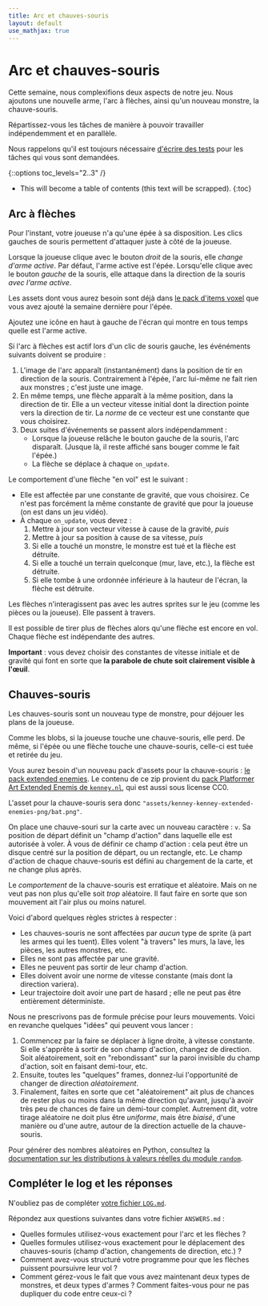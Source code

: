```yaml
---
title: Arc et chauves-souris
layout: default
use_mathjax: true
---
```


# Arc et chauves-souris

Cette semaine, nous complexifions deux aspects de notre jeu.
Nous ajoutons une nouvelle arme, l'arc à flèches, ainsi qu'un nouveau monstre, la chauve-souris.

Répartissez-vous les tâches de manière à pouvoir travailler indépendemment et en parallèle.

Nous rappelons qu'il est toujours nécessaire [d'écrire des tests](./01-decouverte.html#tests) pour les tâches qui vous sont demandées.

{::options toc_levels="2..3" /}

* This will become a table of contents (this text will be scrapped).
{:toc}

## Arc à flèches

Pour l'instant, votre joueuse n'a qu'une épée à sa disposition.
Les clics gauches de souris permettent d'attaquer juste à côté de la joueuse.

Lorsque la joueuse clique avec le bouton *droit* de la souris, elle *change d'arme active*.
Par défaut, l'arme active est l'épée.
Lorsqu'elle clique avec le bouton *gauche* de la souris, elle attaque dans la direction de la souris *avec l'arme active*.

Les assets dont vous aurez besoin sont déjà dans [le pack d'items voxel](/files/kenney-voxel-items-png.zip) que vous avez ajouté la semaine dernière pour l'épée.

Ajoutez une icône en haut à gauche de l'écran qui montre en tous temps quelle est l'arme active.

Si l'arc à flèches est actif lors d'un clic de souris gauche, les événéments suivants doivent se produire :

1. L'image de l'arc apparaît (instantanément) dans la position de tir en direction de la souris.
   Contrairement à l'épée, l'arc lui-même ne fait rien aux monstres ; c'est juste une image.
2. En même temps, une flèche apparaît à la même position, dans la direction de tir.
   Elle a un vecteur vitesse initial dont la direction pointe vers la direction de tir.
   La *norme* de ce vecteur est une constante que vous choisirez.
3. Deux suites d'événements se passent alors indépendamment :
    * Lorsque la joueuse relâche le bouton gauche de la souris, l'arc disparaît.
      (Jusque là, il reste affiché sans bouger comme le fait l'épée.)
    * La flèche se déplace à chaque `on_update`.

Le comportement d'une flèche "en vol" est le suivant :

* Elle est affectée par une constante de gravité, que vous choisirez.
  Ce n'est pas forcément la même constante de gravité que pour la joueuse (on est dans un jeu vidéo).
* À chaque `on_update`, vous devez :
    1. Mettre à jour son vecteur vitesse à cause de la gravité, *puis*
    2. Mettre à jour sa position à cause de sa vitesse, *puis*
    3. Si elle a touché un monstre, le monstre est tué et la flèche est détruite.
    4. Si elle a touché un terrain quelconque (mur, lave, etc.), la flèche est détruite.
    5. Si elle tombe à une ordonnée inférieure à la hauteur de l'écran, la flèche est détruite.

Les flèches n'interagissent pas avec les autres sprites sur le jeu (comme les pièces ou la joueuse).
Elle passent à travers.

Il est possible de tirer plus de flèches alors qu'une flèche est encore en vol.
Chaque flèche est indépendante des autres.

**Important** : vous devez choisir des constantes de vitesse initiale et de gravité qui font en sorte que **la parabole de chute soit clairement visible à l'œuil**.

## Chauves-souris

Les chauves-souris sont un nouveau type de monstre, pour déjouer les plans de la joueuse.

Comme les blobs, si la joueuse touche une chauve-souris, elle perd.
De même, si l'épée ou une flèche touche une chauve-souris, celle-ci est tuée et retirée du jeu.

Vous aurez besoin d'un nouveau pack d'assets pour la chauve-souris : [le pack extended enemies](/files/kenney-extended-enemies-png.zip).
Le contenu de ce zip provient du [pack Platformer Art Extended Enemis de `kenney.nl`](https://kenney.nl/assets/platformer-art-extended-enemies), qui est aussi sous license CC0.

L'asset pour la chauve-souris sera donc `"assets/kenney-kenney-extended-enemies-png/bat.png"`.

On place une chauve-souri sur la carte avec un nouveau caractère : `v`.
Sa position de départ définit un "champ d'action" dans laquelle elle est autorisée à voler.
À vous de définir ce champ d'action : cela peut être un disque centré sur la position de départ, ou un rectangle, etc.
Le champ d'action de chaque chauve-souris est défini au chargement de la carte, et ne change plus après.

Le *comportement* de la chauve-souris est erratique et aléatoire.
Mais on ne veut pas non plus qu'elle soit *trop* aléatoire.
Il faut faire en sorte que son mouvement ait l'air plus ou moins naturel.

Voici d'abord quelques règles strictes à respecter :

* Les chauves-souris ne sont affectées par *aucun* type de sprite (à part les armes qui les tuent).
  Elles volent "à travers" les murs, la lave, les pièces, les autres monstres, etc.
* Elles ne sont pas affectée par une gravité.
* Elles ne peuvent pas sortir de leur champ d'action.
* Elles doivent avoir une norme de vitesse constante (mais dont la direction variera).
* Leur trajectoire doit avoir une part de hasard ; elle ne peut pas être entièrement déterministe.

Nous ne prescrivons pas de formule précise pour leurs mouvements.
Voici en revanche quelques "idées" qui peuvent vous lancer :

1. Commencez par la faire se déplacer à ligne droite, à vitesse constante.
   Si elle s'apprête à sortir de son champ d'action, changez de direction.
   Soit aléatoirement, soit en "rebondissant" sur la paroi invisible du champ d'action, soit en faisant demi-tour, etc.
2. Ensuite, toutes les "quelques" frames, donnez-lui l'opportunité de changer de direction *aléatoirement*.
3. Finalement, faites en sorte que cet "aléatoirement" ait plus de chances de rester plus ou moins dans la même direction qu'avant, jusqu'à avoir très peu de chances de faire un demi-tour complet.
   Autrement dit, votre tirage aléatoire ne doit plus être *uniforme*, mais être *biaisé*, d'une manière ou d'une autre, autour de la direction actuelle de la chauve-souris.

Pour générer des nombres aléatoires en Python, consultez la [documentation sur les distributions à valeurs réelles du module `random`](https://docs.python.org/3/library/random.html#real-valued-distributions).

## Compléter le log et les réponses

N'oubliez pas de compléter [votre fichier `LOG.md`](./#rendu).

Répondez aux questions suivantes dans votre fichier `ANSWERS.md` :

* Quelles formules utilisez-vous exactement pour l'arc et les flèches ?
* Quelles formules utilisez-vous exactement pour le déplacement des chauves-souris (champ d'action, changements de direction, etc.) ?
* Comment avez-vous structuré votre programme pour que les flèches puissent poursuivre leur vol ?
* Comment gérez-vous le fait que vous avez maintenant deux types de monstres, et deux types d'armes ?
  Comment faites-vous pour ne pas dupliquer du code entre ceux-ci ?
